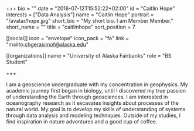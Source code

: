 +++
bio = ""
date = "2016-07-12T15:52:22+02:00"
id = "Caitlin Hope"
interests = ["Data Analysis"]
name = "Caitlin Hope"
portrait = "/avatar/hope.jpg"
short_bio = "My short bio. I am Member Member."
short_name = ""
title = "caitlinhope"
sort_position = 7

[[social]]
    icon = "envelope"
    icon_pack = "fa"
    link = "mailto:chgerasimof@alaska.edu"

[[organizations]]
    name = "University of Alaska Fairbanks"
    role = "BS Student"

+++

I am a geoscience undergraduate with my concentration in geophysics. My academic journey first began in biology, until I discovered my true passion of understanding the Earth through geosciences. I am interested in oceanography research as it excavates insights about processes of the natural world. My goal is to develop my skills of understanding of systems through data analysis and modeling techniques. Outside of my studies, I find inspiration in nature adventures and a good cup of coffee.